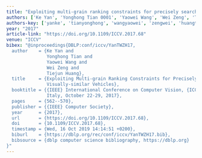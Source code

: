 ```yaml
---
title: "Exploiting multi-grain ranking constraints for precisely searching visually-similar vehicles"
authors: ['Ke Yan', 'Yonghong Tian 0001', 'Yaowei Wang', 'Wei Zeng', 'Tiejun Huang']
authors-key: ['yanke', 'tianyonghong', 'wangyaowei', 'zengwei', 'huangtiejun']
year: "2017"
article-link: "https://doi.org/10.1109/ICCV.2017.68"
venue: "ICCV"
bibex: "@inproceedings{DBLP:conf/iccv/YanTWZH17,
  author    = {Ke Yan and
               Yonghong Tian and
               Yaowei Wang and
               Wei Zeng and
               Tiejun Huang},
  title     = {Exploiting Multi-grain Ranking Constraints for Precisely Searching
               Visually-similar Vehicles},
  booktitle = {{IEEE} International Conference on Computer Vision, {ICCV} 2017, Venice,
               Italy, October 22-29, 2017},
  pages     = {562--570},
  publisher = {{IEEE} Computer Society},
  year      = {2017},
  url       = {https://doi.org/10.1109/ICCV.2017.68},
  doi       = {10.1109/ICCV.2017.68},
  timestamp = {Wed, 16 Oct 2019 14:14:51 +0200},
  biburl    = {https://dblp.org/rec/conf/iccv/YanTWZH17.bib},
  bibsource = {dblp computer science bibliography, https://dblp.org}
}"
---
```


